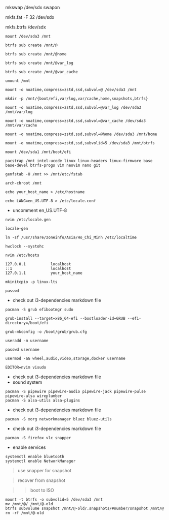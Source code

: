 mkswap /dev/sdx
swapon

mkfs.fat -F 32 /dev/sdx

mkfs.btrfs /dev/sdx


```
mount /dev/sda3 /mnt
```

```
btrfs sub create /mnt/@
```

```
btrfs sub create /mnt/@home
```

```
btrfs sub create /mnt/@var_log
```

```
btrfs sub create /mnt/@var_cache
```

```
umount /mnt
```

```
mount -o noatime,compress=zstd,ssd,subvol=@ /dev/sda3 /mnt
```

```
mkdir -p /mnt/{boot/efi,var/log,var/cache,home,snapshots,btrfs}
```

```
mount -o noatime,compress=zstd,ssd,subvol=@var_log /dev/sda3 /mnt/var/log
```

```
mount -o noatime,compress=zstd,ssd,subvol=@var_cache /dev/sda3 /mnt/var/cache
```

```
mount -o noatime,compress=zstd,ssd,subvol=@home /dev/sda3 /mnt/home
```

```
mount -o noatime,compress=zstd,ssd,subvolid=5 /dev/sda3 /mnt/btrfs
```

```
mount /dev/sda1 /mnt/boot/efi
```

```
pacstrap /mnt intel-ucode linux linux-headers linux-firmware base base-devel btrfs-progs vim neovim nano git
```

```
genfstab -U /mnt >> /mnt/etc/fstab
```

```
arch-chroot /mnt
```

```
echo your_host_name > /etc/hostname
```

```
echo LANG=en_US.UTF-8 > /etc/locale.conf
```

- uncomment en_US.UTF-8
```
nvim /etc/locale.gen
```

```
locale-gen
```

```
ln -sf /usr/share/zoneinfo/Asia/Ho_Chi_Minh /etc/localtime
```

```
hwclock --systohc
```

```
nvim /etc/hosts
```
```
127.0.0.1           localhost
::1                 localhost
127.0.1.1           your_host_name
```

```
mkinitcpio -p linux-lts
```

```
passwd
```

- check out i3-dependencies markdown file
```
pacman -S grub efibootmgr sudo
```

```
grub-install --target=x86_64-efi --bootloader-id=GRUB --efi-directory=/boot/efi
```

```
grub-mkconfig -o /boot/grub/grub.cfg
```

```
useradd -m username
```

```
passwd username
```

```
usermod -aG wheel,audio,video,storage,docker username
```

```
EDITOR=nvim visudo
```

- check out i3-dependencies markdown file
- sound system
```
pacman -S pipewire pipewire-audio pipewire-jack pipewire-pulse pipewire-alsa wireplumber
pacman -S alsa-utils alsa-plugins
```

- check out i3-dependencies markdown file
```
pacman -S xorg networkmanager bluez bluez-utils
```

- check out i3-dependencies markdown file
```
pacman -S firefox vlc snapper
```


- enable services 
```
systemctl enable bluetooth
systemctl enable NetworkManager
```


> use snapper for snapshot

> recover from snapshot

>> boot to ISO
```
mount -t btrfs -o subvolid=5 /dev/sda3 /mnt
mv /mnt/@/ /mnt/@-old
btrfs subvolume snapshot /mnt/@-old/.snapshots/#number/snapshot /mnt/@
rm -rf /mnt/@-old
```
